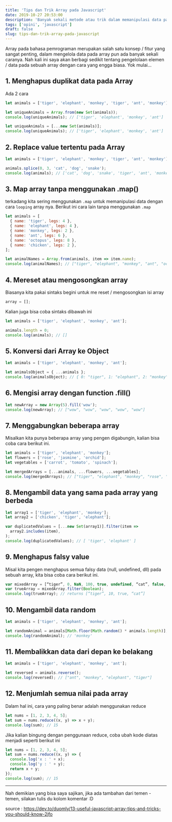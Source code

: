 ```yaml
---
title: 'Tips dan Trik Array pada Javascript'
date: 2019-10-27 20:53:00
description: 'Banyak sekali metode atau trik dalam memanipulasi data pada sebuah array, berikut ini adalah tips dan trik dalam mengolah array pada JavaScript'
tags: ['opini', 'javascript']
draft: false
slug: tips-dan-trik-array-pada-javascript
---
```


Array pada bahasa pemrograman merupakan salah satu konsep / fitur yang sangat penting, dalam mengelola data pada array pun ada banyak sekali caranya. Nah kali ini saya akan berbagi sedikit tentang pengelolaan elemen / data pada sebuah array dengan cara yang engga biasa. Yok mulai...

## 1. Menghapus duplikat data pada Array

Ada 2 cara

```js
let animals = ['tiger', 'elephant', 'monkey', 'tiger', 'ant', 'monkey'];

let uniqueAnimals = Array.from(new Set(animals));
console.log(uniqueAnimals); // ['tiger', 'elephant', 'monkey', 'ant']

let uniqueAnimals = [...new Set(animals)];
console.log(uniqueAnimals); // ['tiger', 'elephant', 'monkey', 'ant']
```

## 2. Replace value tertentu pada Array

```js
let animals = ['tiger', 'elephant', 'monkey', 'tiger', 'ant', 'monkey'];

animals.splice(0, 3, 'cat', 'dog', 'snake');
console.log(animals); // ['cat', 'dog', 'snake', 'tiger', 'ant', 'monkey']
```

## 3. Map array tanpa menggunakan .map()

terkadang kita sering menggunakan `.map` untuk memanipulasi data dengan cara `looping` array nya. Berikut ini cara lain tanpa menggunakan `.map`

```js
let animals = [
  { name: 'tiger', legs: 4 },
  { name: 'elephant', legs: 4 },
  { name: 'monkey', legs: 2 },
  { name: 'ant', legs: 6 },
  { name: 'octopus', legs: 8 },
  { name: 'chicken', legs: 2 },
];

let animalNames = Array.from(animals, item => item.name);
console.log(animalNames); // ["tiger", "elephant", "monkey", "ant", "octopus", "chicken"]
```

## 4. Mereset atau mengosongkan array

Biasanya kita pakai sintaks begini untuk me reset / mengosongkan isi array

```js
array = [];
```

Kalian juga bisa coba sintaks dibawah ini

```js
let animals = ['tiger', 'elephant', 'monkey', 'ant'];

animals.length = 0;
console.log(animals); // []
```

## 5. Konversi dari Array ke Object

```js
let animals = ['tiger', 'elephant', 'monkey', 'ant'];

let animalsObject = { ...animals };
console.log(animalsObject); // { 0: "tiger", 1: "elephant", 2: "monkey", 3: "ant" }
```

## 6. Mengisi array dengan function .fill()

```js
let newArray = new Array(5).fill('wow');
console.log(newArray); // ["wow", "wow", "wow", "wow", "wow"]
```

## 7. Menggabungkan beberapa array

Misalkan kita punya beberapa array yang pengen digabungin, kalian bisa coba cara berikut ini.

```js
let animals = ['tiger', 'elephant', 'monkey'];
let flowers = ['rose', 'jasmine', 'orchid'];
let vegetables = ['carrot', 'tomato', 'spinach'];

let mergedArrays = [...animals, ...flowers, ...vegetables];
console.log(mergedArrays); // ["tiger", "elephant", "monkey", "rose", "jasmine", "orchid", "carrot", "tomato", "spinach"]
```

## 8. Mengambil data yang sama pada array yang berbeda

```js
let array1 = ['tiger', 'elephant', 'monkey'];
let array2 = ['chicken', 'tiger', 'elephant'];

var duplicatedValues = [...new Set(array1)].filter(item =>
  array2.includes(item),
);
console.log(duplicatedValues); // [ 'tiger', 'elephant' ]
```

## 9. Menghapus falsy value

Misal kita pengen menghapus semua falsy data (null, undefined, dll) pada sebuah array, kita bisa coba cara berikut ini.

```js
var mixedArray = [“tiger”, 0, NaN, 100, true, undefined, “cat”, false, ""];
var trueArray = mixedArray.filter(Boolean);
console.log(trueArray); // returns [“tiger”, 10, true, “cat”]
```

## 10. Mengambil data random

```js
let animals = ['tiger', 'elephant', 'monkey', 'ant'];

let randomAnimal = animals[Math.floor(Math.random() * animals.length)];
console.log(randomAnimal); // 'monkey'
```

## 11. Membalikkan data dari depan ke belakang

```js
let animals = ['tiger', 'elephant', 'monkey', 'ant'];

let reversed = animals.reverse();
console.log(reversed); // ["ant", "monkey", "elephant", "tiger"]
```

## 12. Menjumlah semua nilai pada array

Dalam hal ini, cara yang paling benar adalah menggunakan reduce

```js
let nums = [1, 2, 3, 4, 5];
let sum = nums.reduce((x, y) => x + y);
console.log(sum); // 15
```

Jika kalian bingung dengan penggunaan reduce, coba ubah kode diatas menjadi seperti berikut ini

```js
let nums = [1, 2, 3, 4, 5];
let sum = nums.reduce((x, y) => {
  console.log('x : ' + x);
  console.log('y : ' + y);
  return x + y;
});
console.log(sum); // 15
```

---

Nah demikian yang bisa saya sajikan, jika ada tambahan dari temen - temen, silakan tulis du kolom komentar :D

source : https://dev.to/duomly/13-useful-javascript-array-tips-and-tricks-you-should-know-2jfo
